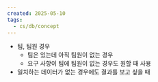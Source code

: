 ```yaml
---
created: 2025-05-10
tags:
  - cs/db/concept
---
```

- 팀, 팀원 경우
	- 팀은 있는데 아직 팀원이 없는 경우
	- 요구 사항이 팀에 팀원이 없는 경우도 원할 때 사용
- 일치하는 데이터가 없는 경우에도 결과를 보고 싶을 때
